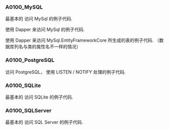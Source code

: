 

### A0100_MySQL

最基本的 访问 MySql 的例子代码.

使用 Dapper 来访问 MySql 的例子代码.

使用 Dapper 来访问 MySql.EntityFrameworkCore 所生成的表的例子代码. （数据库列名与类的属性名不一样的情况）


### A0100_PostgreSQL

访问 PostgreSQL， 使用 LISTEN / NOTIFY 处理的例子代码.


### A0100_SQLite

最基本的 访问 SQLite 的例子代码.



### A0100_SQLServer

最基本的 访问 SQL Server 的例子代码.